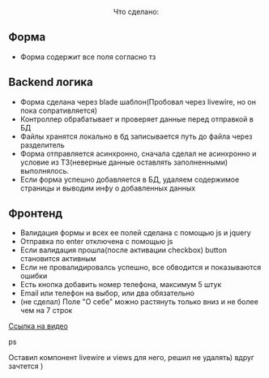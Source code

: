 <p align="center">
Что сделано:

</p>

## Форма
   - Форма содержит все поля согласно тз

## Backend логика
   - Форма сделана через blade шаблон(Пробовал через livewire, но он пока сопративляется)
   - Контроллер обрабатывает и проверяет данные перед отправкой в БД
   - Файлы хранятся локально в бд записывается путь до файла через разделитель
   - Форма отправляется асинхронно, сначала сделал не асинхронно и условие из ТЗ(неверные данные оставлять заполненными) выполнялось.
   - Если форма успешно добавляется в БД, удаляем содержимое страницы и выводим инфу о добавленных данных
  
## Фронтенд
   - Валидация формы и всех ее полей сделана с помощью js и jquery
   - Отправка по enter отключена с помощью js
   - Если валидация прошла(после активации checkbox) button становится активным
   - Если не провалидировалсь успешно, все обводится и показываются ошибки
   - Есть кнопка добавить номер телефона, максимум 5 штук
   - Email или телефон на выбор, или два обязательно
   - (не сделал) Поле "О себе" можно растянуть только вниз и не более чем на 7 строк 

<a href='https://www.veed.io/view/eb566375-22a0-4f07-bfb8-3c15778b8f03?sharingWidget=true&panel=share' >Ссылка на видео </a>

ps

Оставил компонент livewire и views для него, решил не удалять) вдруг зачтется )

